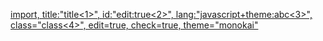 [import, title:"title<1>", id:"edit:true<2>", lang:"javascript+theme:abc<3>", class="class<4>", edit=true, check=true, theme="monokai"](./test&1.js)
